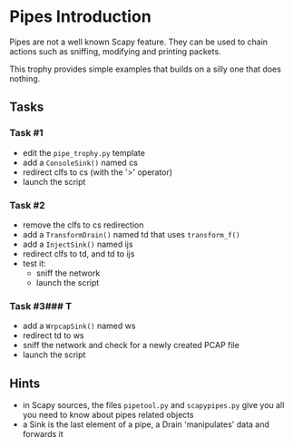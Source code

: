 # Pipes Introduction

Pipes are not a well known Scapy feature. They can be used to chain actions such
as sniffing, modifying and printing packets.

This trophy provides simple examples that builds on a silly one that does
nothing.

## Tasks

### Task #1

- edit the `pipe_trophy.py` template
- add a `ConsoleSink()` named cs
- redirect clfs to cs (with the '>' operator)
- launch the script

### Task #2

- remove the clfs to cs redirection
- add a `TransformDrain()` named td that uses `transform_f()`
- add a `InjectSink()` named ijs
- redirect clfs to td, and td to ijs
- test it:
  - sniff the network
  - launch the script

### Task #3### T

- add a `WrpcapSink()` named ws
- redirect td to ws
- sniff the network and check for a newly created PCAP file
- launch the script

## Hints

- in Scapy sources, the files `pipetool.py` and `scapypipes.py` give you all you
  need to know about pipes related objects
- a Sink is the last element of a pipe, a Drain 'manipulates' data and forwards
  it
